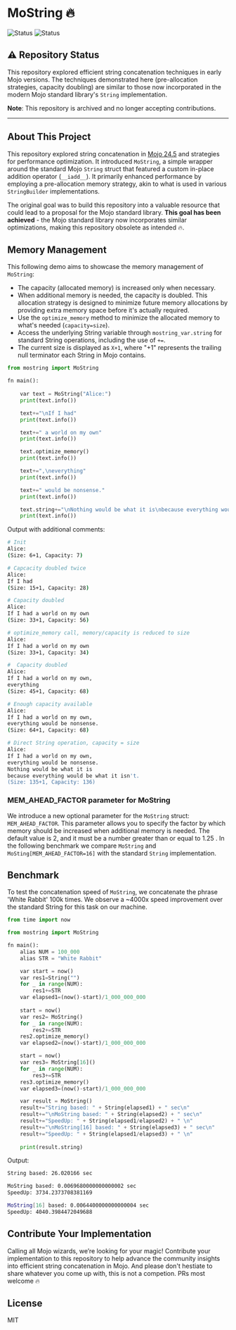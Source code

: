 # MoString 🔥

![Status](https://img.shields.io/badge/status-archived-red) ![Status](https://img.shields.io/badge/mojo-legacy-orange)

## ⚠️ Repository Status

This repository explored efficient string concatenation techniques in early Mojo versions. The techniques demonstrated here (pre-allocation strategies, capacity doubling) are similar to those now incorporated in the modern Mojo standard library's `String` implementation.

**Note**: This repository is archived and no longer accepting contributions.

---

## About This Project

This repository explored string concatenation in [Mojo 24.5](https://docs.modular.com/mojo) and strategies for performance optimization. It introduced `MoString`, a simple wrapper around the standard Mojo `String` struct that featured a custom in-place addition operator (`__iadd__`). It primarily enhanced performance by employing a pre-allocation memory strategy, akin to what is used in various `StringBuilder` implementations.

The original goal was to build this repository into a valuable resource that could lead to a proposal for the Mojo standard library. **This goal has been achieved** - the Mojo standard library now incorporates similar optimizations, making this repository obsolete as intended 🔥.

## Memory Management

This following demo aims to showcase the memory management of `MoString`:

- The capacity (allocated memory) is increased only when necessary.
- When additional memory is needed, the capacity is doubled. This allocation strategy is designed to minimize future memory allocations by providing extra memory space before it's actually required.
- Use the `optimize_memory` method to minimize the allocated memory to what's needed (`capacity=size`).
- Access the underlying String variable through `mostring_var.string` for standard String operations, including the use of `+=`.
- The current size is displayed as `X+1`, where "+1" represents the trailing null terminator each String in Mojo contains.

```python
from mostring import MoString

fn main():
    
    var text = MoString("Alice:")
    print(text.info())

    text+="\nIf I had"
    print(text.info())

    text+=" a world on my own"
    print(text.info())

    text.optimize_memory()
    print(text.info())

    text+=",\neverything"
    print(text.info())

    text+=" would be nonsense."
    print(text.info())

    text.string+="\nNothing would be what it is\nbecause everything would be what it isn't."
    print(text.info())

```

Output with additional comments:

```bash
# Init
Alice:
(Size: 6+1, Capacity: 7)

# Capcacity doubled twice
Alice:
If I had
(Size: 15+1, Capacity: 28)

# Capacity doubled
Alice:
If I had a world on my own
(Size: 33+1, Capacity: 56)

# optimize_memory call, memory/capacity is reduced to size
Alice:
If I had a world on my own
(Size: 33+1, Capacity: 34)

#  Capacity doubled
Alice:
If I had a world on my own,
everything
(Size: 45+1, Capacity: 68)

# Enough capacity available 
Alice:
If I had a world on my own,
everything would be nonsense.
(Size: 64+1, Capacity: 68)

# Direct String operation, capacity = size 
Alice:
If I had a world on my own,
everything would be nonsense.
Nothing would be what it is
because everything would be what it isn't.
(Size: 135+1, Capacity: 136)
```

### MEM_AHEAD_FACTOR parameter for MoString

We introduce a new optional parameter for the `MoString` struct: `MEM_AHEAD_FACTOR`. This parameter allows you to specify the factor by which memory should be increased when additional memory is needed. The default value is 2, and it must be a number greater than or equal to 1.25 . In the following benchmark we compare `MoString` and `MoSting[MEM_AHEAD_FACTOR=16]` with the standard `String` implementation.

## Benchmark

To test the concatenation speed of `MoString`, we concatenate the phrase 'White Rabbit' 100k times. We observe a ~4000x speed improvement over the standard String for this task on our machine.

```python
from time import now

from mostring import MoString

fn main():
    alias NUM = 100_000
    alias STR = "White Rabbit"

    var start = now()
    var res1=String("")  
    for _ in range(NUM):
        res1+=STR
    var elapsed1=(now()-start)/1_000_000_000
     
    start = now()
    var res2= MoString()
    for _ in range(NUM):
        res2+=STR
    res2.optimize_memory()
    var elapsed2=(now()-start)/1_000_000_000

    start = now()
    var res3= MoString[16]()
    for _ in range(NUM):
        res3+=STR
    res3.optimize_memory()
    var elapsed3=(now()-start)/1_000_000_000

    var result = MoString()
    result+="String based: " + String(elapsed1) + " sec\n"
    result+="\nMoString based: " + String(elapsed2) + " sec\n"
    result+="SpeedUp: " + String(elapsed1/elapsed2) + " \n"
    result+="\nMoString[16] based: " + String(elapsed3) + " sec\n"
    result+="SpeedUp: " + String(elapsed1/elapsed3) + " \n"
   
    print(result.string)
```

Output:

```bash
String based: 26.020166 sec

MoString based: 0.0069680000000000002 sec
SpeedUp: 3734.2373708381169 

MoString[16] based: 0.0064400000000000004 sec
SpeedUp: 4040.3984472049688 
```

## Contribute Your Implementation

Calling all Mojo wizards, we’re looking for your magic! Contribute your implementation to this repository to help advance the community insights into efficient string concatenation in Mojo. And please don't hestiate to share whatever you come up with, this is not a competion. PRs most welcome 🔥

## License

MIT
